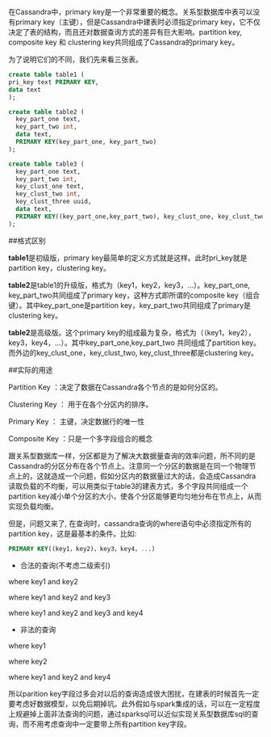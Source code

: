 在Cassandra中，primary key是一个非常重要的概念。关系型数据库中表可以没有primary key（主键），但是Cassandra中建表时必须指定primary key，它不仅决定了表的结构，而且还对数据查询方式的差异有巨大影响。partition key, composite key 和 clustering key共同组成了Cassandra的primary key。

为了说明它们的不同，我们先来看三张表。

```sql
create table table1 (
pri_key text PRIMARY KEY,
data text
);

create table table2 (
  key_part_one text,
  key_part_two int,
  data text,
  PRIMARY KEY(key_part_one, key_part_two)
);

create table table3 (
  key_part_one text,
  key_part_two int,
  key_clust_one text,
  key_clust_two int,
  key_clust_three uuid,
  data text,
  PRIMARY KEY((key_part_one,key_part_two), key_clust_one, key_clust_two, key_clust_three)
);

```
##格式区别

**table1**是初级版，primary key最简单的定义方式就是这样。此时pri_key就是partition key，clustering key。

**table2**是table1的升级版，格式为（key1，key2，key3，...）。key_part_one, key_part_two共同组成了primary key，这种方式即所谓的composite key（组合键）。其中key_part_one是partition key，key_part_two共同组成了primary是clustering key。

**table2**是高级版。这个primary key的组成最为复杂，格式为（（key1，key2），key3，key4，...）。其中key_part_one,key_part_two 共同组成了partition key。而外边的key_clust_one，key_clust_two, key_clust_three都是clustering key。

##实际的用途

Partition Key ：决定了数据在Cassandra各个节点的是如何分区的。

Clustering Key ： 用于在各个分区内的排序。

Primary Key ： 主键，决定数据行的唯一性

Composite Key ：只是一个多字段组合的概念

跟关系型数据库一样，分区都是为了解决大数据量查询的效率问题，所不同的是Cassandra的分区分布在各个节点上。注意同一个分区的数据是在同一个物理节点上的，这就造成一个问题，假如分区内的数据量过大的话，会造成Cassandra读取负载的不均衡，可以用类似于table3的建表方式，多个字段共同组成一个partition key减小单个分区的大小，使各个分区能够更均匀地分布在节点上，从而实现负载均衡。

但是，问题又来了, 在查询时，cassandra查询的where语句中必须指定所有的partition key，这是最基本的条件。比如:
```SQL
PRIMARY KEY((key1，key2)，key3，key4，...)
```

* 合法的查询(不考虑二级索引)

where key1 and key2

where key1 and key2 and key3

where key1 and key2 and key3 and key4

* 非法的查询

where key1

where key2

where key1 and key2 and key4


所以parition key字段过多会对以后的查询造成很大困扰，在建表的时候首先一定要考虑好数据模型，以免后期掉坑。此外假如与spark集成的话，可以在一定程度上规避掉上面非法查询的问题，通过sparksql可以近似实现关系型数据库sql的查询，而不用考虑查询中一定要带上所有partition key字段。
